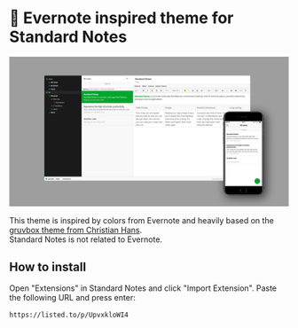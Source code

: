 # :elephant: Evernote inspired theme for Standard Notes
![Evernote inspired theme for Standard Notes](preview.png)

This theme is inspired by colors from Evernote and heavily based on the [gruvbox theme from Christian Hans](https://github.com/christianhans/sn-gruvbox-dark-theme).<br>
Standard Notes is not related to Evernote.

## How to install

Open "Extensions" in Standard Notes and click "Import Extension". Paste the following URL and press enter:

```
https://listed.to/p/UpvxkloWI4
```